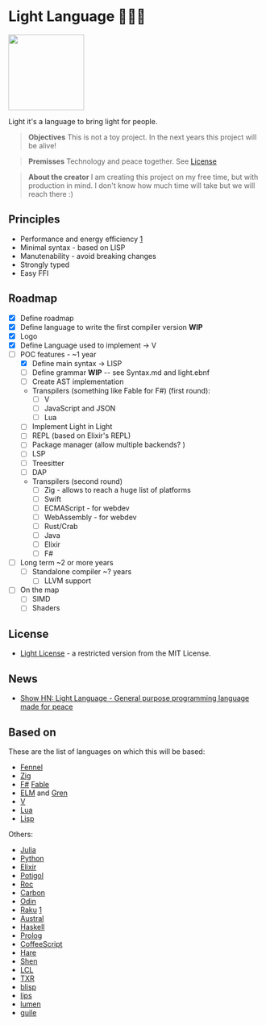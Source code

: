 # Light Language 🖤💙💛

<img src="https://user-images.githubusercontent.com/430272/169656615-e5135211-5363-4b2c-967f-d9ba8d233277.png" data-canonical-src="https://gyazo.com/eb5c5741b6a9a16c692170a41a49c858.png" width="150" height="150" />

Light it's a language to bring light for people.

> **Objectives**
> This is not a toy project. In the next years this project will be alive!

> **Premisses**
> Technology and peace together. See [License](LICENSE)

> **About the creator**
> I am creating this project on my free time, but with production in mind. I don't know how much time will take but we will reach there :)

## Principles

- Performance and energy efficiency [1](https://greenlab.di.uminho.pt/wp-content/uploads/2017/09/paperSLE.pdf)
- Minimal syntax - based on LISP
- Manutenability - avoid breaking changes
- Strongly typed
- Easy FFI

## Roadmap

- [x] Define roadmap
- [x] Define language to write the first compiler version **WIP**
- [x] Logo
- [X] Define Language used to implement -> V
- [ ] POC features - ~1 year
  - [x] Define main syntax -> LISP
  - [ ] Define grammar **WIP** -- see Syntax.md and light.ebnf
  - [ ] Create AST implementation
  - Transpilers (something like Fable for F#) (first round):
    - [ ] V
    - [ ] JavaScript and JSON
    - [ ] Lua
  - [ ] Implement Light in Light
  - [ ] REPL (based on Elixir's REPL)
  - [ ] Package manager (allow multiple backends? )
  - [ ] LSP
  - [ ] Treesitter
  - [ ] DAP
  - Transpilers (second round)
    - [ ] Zig - allows to reach a huge list of platforms
    - [ ] Swift
    - [ ] ECMAScript - for webdev
    - [ ] WebAssembly - for webdev
    - [ ] Rust/Crab
    - [ ] Java
    - [ ] Elixir
    - [ ] F#
- [ ] Long term ~2 or more years  
  - [ ] Standalone compiler ~? years
    - [ ] LLVM support
- [ ] On the map
  - [ ] SIMD
  - [ ] Shaders

## License

- [Light License](https://github.com/adelarsq/lightlang/blob/main/LICENSE) - a restricted version from the MIT License.

## News

- [Show HN: Light Language - General purpose programming language made for peace](https://news.ycombinator.com/item?id=30521162)

## Based on

These are the list of languages on which this will be based:

- [Fennel](https://fennel-lang.org/)
- [Zig](https://ziglang.org)
- [F#](https://fsharp.org) [Fable](https://github.com/fable-compiler/Fable)
- [ELM](https://elm-lang.org) and [Gren](https://gren-lang.org)
- [V](https://vlang.io)
- [Lua](https://www.lua.org/)
- [Lisp](https://lisp-lang.org/)

Others:

- [Julia](https://julialang.org/)
- [Python](https://www.python.org/)
- [Elixir](https://elixir-lang.org/)
- [Potigol](https://potigol.github.io/docs/)
- [Roc](https://www.roc-lang.org/)
- [Carbon](https://github.com/carbon-language/carbon-lang)
- [Odin](https://odin-lang.org)
- [Raku](https://www.raku.org/) [1](https://raku-advent.blog/2022/12/20/sigils/)
- [Austral](https://austral-lang.org)
- [Haskell](https://www.haskell.org/)
- [Prolog](http://www.gprolog.org/)
- [CoffeeScript](https://coffeescript.org/)
- [Hare](https://harelang.org)
- [Shen](https://shen-language.github.io)
- [LCL](https://codeberg.org/gsou/LCL)
- [TXR](https://www.nongnu.org/txr/txr-lisp.html)
- [blisp](https://ytakano.github.io/blisp)
- [lips](https://lips.js.org/)
- [lumen](https://github.com/sctb/lumen)
- [guile](https://www.gnu.org/software/guile)
